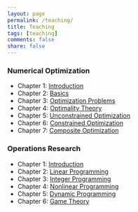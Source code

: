 ```yaml
---
layout: page
permalink: /teaching/
title: Teaching
tags: [teaching]
comments: false
share: false
---
```



 
### Numerical Optimization
* Chapter 1: <a href="../teaching/OPT_1.pdf" class="textlink" target="_blank">Introduction </a> 
* Chapter 2: <a href="../teaching/OPT_2.pdf" class="textlink" target="_blank">Basics</a>
* Chapter 3: <a href="../teaching/OPT_3.pdf" class="textlink" target="_blank">Optimization Problems</a>
* Chapter 4: <a href="../teaching/OPT_4.pdf" class="textlink" target="_blank">Optimality Theory</a>
* Chapter 5: <a href="../teaching/OPT_5.pdf" class="textlink" target="_blank">Unconstrained Optimization</a>
* Chapter 6: <a href="../teaching/OPT_6.pdf" class="textlink" target="_blank">Constrained Optimization</a>
* Chapter 7: <a href="../teaching/OPT_7.pdf" class="textlink" target="_blank">Composite Optimization</a>



### Operations Research
* Chapter 1: <a href="../teaching/OR_1.pdf" class="textlink" target="_blank">Introduction </a>
* Chapter 2: <a href="../teaching/OR_2.pdf" class="textlink" target="_blank">Linear Programming  </a>
* Chapter 3: <a href="../teaching/OR_3.pdf" class="textlink" target="_blank">Integer Programming </a>
* Chapter 4: <a href="../teaching/OR_3.pdf" class="textlink" target="_blank">Nonlinear Programming </a>
* Chapter 5: <a href="../teaching/OR_3.pdf" class="textlink" target="_blank">Dynamic Programming </a>
* Chapter 6: <a href="../teaching/OR_3.pdf" class="textlink" target="_blank">Game Theory </a>


  
